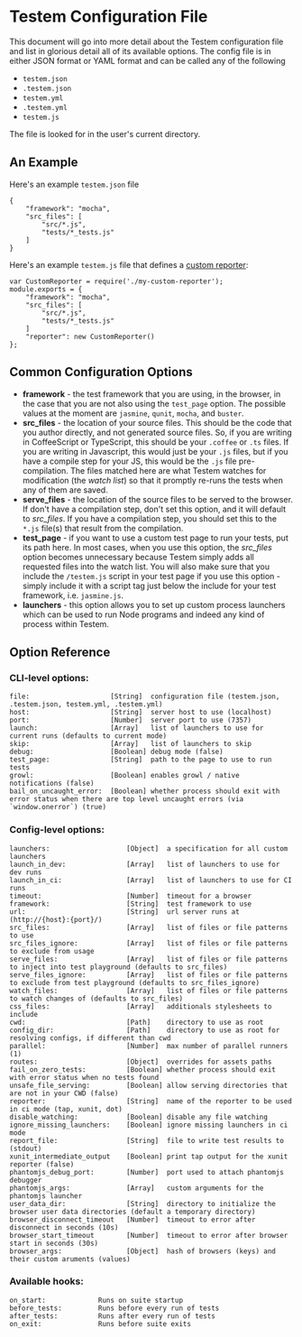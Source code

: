 Testem Configuration File
=========================

This document will go into more detail about the Testem configuration file and list in glorious detail all of its available options. The config file is in either JSON format or YAML format and can be called any of the following

* `testem.json`
* `.testem.json`
* `testem.yml`
* `.testem.yml`
* `testem.js`

The file is looked for in the user's current directory.

An Example
----------

Here's an example `testem.json` file

    {
        "framework": "mocha",
        "src_files": [
            "src/*.js",
            "tests/*_tests.js"
        ]
    }

Here's an example `testem.js` file that defines a [custom reporter](custom_reporter.md):

    var CustomReporter = require('./my-custom-reporter');
    module.exports = {
        "framework": "mocha",
        "src_files": [
            "src/*.js",
            "tests/*_tests.js"
        ]
        "reporter": new CustomReporter()
    };


Common Configuration Options
----------------------------

* **framework** - the test framework that you are using, in the browser, in the case that you are not also using the `test_page` option. The possible values at the moment are `jasmine`, `qunit`, `mocha`, and `buster`.
* **src_files** - the location of your source files. This should be the code that you author directly, and not generated source files. So, if you are writing in CoffeeScript or TypeScript, this should be your `.coffee` or `.ts` files. If you are writing in Javascript, this would just be your `.js` files, but if you have a compile step for your JS, this would be the `.js` file pre-compilation. The files matched here are what Testem watches for modification (the *watch list*) so that it promptly re-runs the tests when any of them are saved.
* **serve_files** - the location of the source files to be served to the browser. If don't have a compilation step, don't set this option, and it will default to *src_files*. If you have a compilation step, you should set this to the `*.js` file(s) that result from the compilation.
* **test_page** - if you want to use a custom test page to run your tests, put its path here. In most cases, when you use this option, the *src_files* option becomes unnecessary because Testem simply adds all requested files into the watch list. You will also make sure that you include the `/testem.js` script in your test page if you use this option - simply include it with a script tag just below the include for your test framework, i.e. `jasmine.js`.
* **launchers** - this option allows you to set up custom process launchers which can be used to run Node programs and indeed any kind of process within Testem.

## Option Reference

### CLI-level options:

    file:                    [String]  configuration file (testem.json, .testem.json, testem.yml, .testem.yml)
    host:                    [String]  server host to use (localhost)
    port:                    [Number]  server port to use (7357)
    launch:                  [Array]   list of launchers to use for current runs (defaults to current mode)
    skip:                    [Array]   list of launchers to skip
    debug:                   [Boolean] debug mode (false)
    test_page:               [String]  path to the page to use to run tests
    growl:                   [Boolean] enables growl / native notifications (false)
    bail_on_uncaught_error:  [Boolean] whether process should exit with error status when there are top level uncaught errors (via `window.onerror`) (true)

### Config-level options:

    launchers:                   [Object]  a specification for all custom launchers
    launch_in_dev:               [Array]   list of launchers to use for dev runs
    launch_in_ci:                [Array]   list of launchers to use for CI runs
    timeout:                     [Number]  timeout for a browser
    framework:                   [String]  test framework to use
    url:                         [String]  url server runs at (http://{host}:{port}/)
    src_files:                   [Array]   list of files or file patterns to use
    src_files_ignore:            [Array]   list of files or file patterns to exclude from usage
    serve_files:                 [Array]   list of files or file patterns to inject into test playground (defaults to src_files)
    serve_files_ignore:          [Array]   list of files or file patterns to exclude from test playground (defaults to src_files_ignore)
    watch_files:                 [Array]   list of files or file patterns to watch changes of (defaults to src_files)
    css_files:                   [Array]   additionals stylesheets to include
    cwd:                         [Path]    directory to use as root
    config_dir:                  [Path]    directory to use as root for resolving configs, if different than cwd
    parallel:                    [Number]  max number of parallel runners (1)
    routes:                      [Object]  overrides for assets paths
    fail_on_zero_tests:          [Boolean] whether process should exit with error status when no tests found
    unsafe_file_serving:         [Boolean] allow serving directories that are not in your CWD (false)
    reporter:                    [String]  name of the reporter to be used in ci mode (tap, xunit, dot)
    disable_watching:            [Boolean] disable any file watching
    ignore_missing_launchers:    [Boolean] ignore missing launchers in ci mode
    report_file:                 [String]  file to write test results to (stdout)
    xunit_intermediate_output    [Boolean] print tap output for the xunit reporter (false)
    phantomjs_debug_port:        [Number]  port used to attach phantomjs debugger
    phantomjs_args:              [Array]   custom arguments for the phantomjs launcher
    user_data_dir:               [String]  directory to initialize the browser user data directories (default a temporary directory)
    browser_disconnect_timeout   [Number]  timeout to error after disconnect in seconds (10s)
    browser_start_timeout        [Number]  timeout to error after browser start in seconds (30s)
    browser_args:                [Object]  hash of browsers (keys) and their custom aruments (values)

### Available hooks:

    on_start:             Runs on suite startup
    before_tests:         Runs before every run of tests
    after_tests:          Runs after every run of tests
    on_exit:              Runs before suite exits
